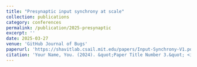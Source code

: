```yaml
---
title: "Presynaptic input synchrony at scale"
collection: publications
category: conferences
permalink: /publication/2025-presynaptic
excerpt: ''
date: 2025-03-27
venue: 'GitHub Journal of Bugs'
paperurl: 'https://shavitlab.csail.mit.edu/papers/Input-Synchrony-V1.pdf'
citation: 'Your Name, You. (2024). &quot;Paper Title Number 3.&quot; <i>GitHub Journal of Bugs</i>. 1(3).'
---
```


